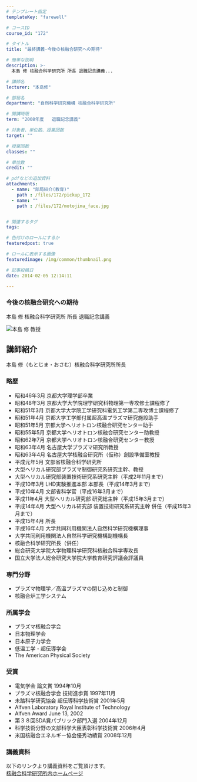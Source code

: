```yaml
---
# テンプレート指定
templateKey: "farewell"

# コースID
course_id: "172"

# タイトル
title: "最終講義-今後の核融合研究への期待"

# 簡単な説明
description: >-
  本島 修 核融合科学研究所 所長 退職記念講義...

# 講師名
lecturer: "本島修"

# 部局名
department: "自然科学研究機構 核融合科学研究所"

# 開講時限
term: "2008年度	退職記念講義"

# 対象者、単位数、授業回数
target: ""

# 授業回数
classes: ""

# 単位数
credit: ""

# pdfなどの追加資料
attachments: 
  - name: "部局紹介(教育)" 
    path : /files/172/pickup_172
  - name: "" 
    path : /files/172/motojima_face.jpg


# 関連するタグ
tags:

# 色付けのロールにするか
featuredpost: true

# ロールに表示する画像
featuredimage: /img/common/thumbnail.png

# 記事投稿日
date: 2014-02-05 12:14:11

---
```

### 今後の核融合研究への期待 

本島 修 核融合科学研究所 所長 退職記念講義

![本島 修 教授](/files/172/motojima_face.jpg) 
## 講師紹介

本島 修（もとじま・おさむ）核融合科学研究所所長 

### 略歴

  * 昭和46年3月 京都大学理学部卒業
  * 昭和48年3月 京都大学大学院理学研究科物理第一専攻修士課程修了
  * 昭和51年3月 京都大学大学院工学研究科電気工学第二専攻博士課程修了
  * 昭和51年4月 京都大学工学部付属超高温プラズマ研究施設助手
  * 昭和51年5月 京都大学ヘリオトロン核融合研究センター助手
  * 昭和55年5月 京都大学ヘリオトロン核融合研究センター助教授
  * 昭和62年7月 京都大学ヘリオトロン核融合研究センター教授
  * 昭和63年4月 名古屋大学プラズマ研究所教授
  * 昭和63年4月 名古屋大学核融合研究所（仮称）創設準備室教授
  * 平成元年5月 文部省核融合科学研究所
  * 大型ヘリカル研究部プラズマ制御研究系研究主幹、教授
  * 大型ヘリカル研究部装置技術研究系研究主幹（平成2年11月まで）
  * 平成10年3月 LHD実験推進本部 本部長（平成14年3月まで)
  * 平成10年4月 文部省科学官（平成16年3月まで）
  * 平成11年4月 大型ヘリカル研究部 研究総主幹（平成15年3月まで）
  * 平成14年4月 大型ヘリカル研究部 装置技術研究系研究主幹 併任（平成15年3月まで）
  * 平成15年4月 所長
  * 平成16年4月 大学共同利用機関法人自然科学研究機構理事
  * 大学共同利用機関法人自然科学研究機構副機構長
  * 核融合科学研究所長（併任）
  * 総合研究大学院大学物理科学研究科核融合科学専攻長
  * 国立大学法人総合研究大学院大学教育研究評議会評議員

### 専門分野

  * プラズマ物理学／高温プラズマの閉じ込めと制御
  * 核融合炉工学システム 

### 所属学会

  * プラズマ核融合学会
  * 日本物理学会
  * 日本原子力学会
  * 低温工学・超伝導学会
  * The American Physical Society

### 受賞

  * 電気学会 論文賞 1994年10月
  * プラズマ核融合学会 技術進歩賞 1997年11月
  * 未踏科学研究協会 超伝導科学技術賞 2001年5月
  * Alfven Laboratory Royal Institute of Technology 
  * Alfven Award June 13, 2002
  * 第３８回SDA賞パブリック部門入選 2004年12月
  * 科学技術分野の文部科学大臣表彰科学技術賞 2006年4月
  * 米国核融合エネルギー協会優秀功績賞 2008年12月
### 講義資料

以下のリンクより講義資料をご覧頂けます。  
[核融合科学研究所内ホームページ](http://www.nifs.ac.jp/shocho/index.html)